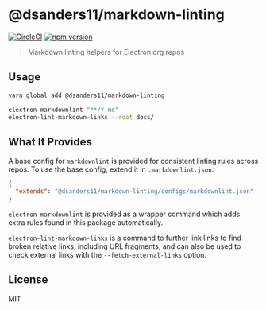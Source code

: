 # @dsanders11/markdown-linting

[![CircleCI](https://dl.circleci.com/status-badge/img/gh/dsanders11/markdown-linting/tree/main.svg?style=shield)](https://dl.circleci.com/status-badge/redirect/gh/dsanders11/markdown-linting/tree/main)
[![npm version](http://img.shields.io/npm/v/@dsanders11/markdown-linting.svg)](https://npmjs.org/package/@dsanders11/markdown-linting)

> Markdown linting helpers for Electron org repos

## Usage

```bash
yarn global add @dsanders11/markdown-linting

electron-markdownlint "**/*.md"
electron-lint-markdown-links --root docs/
```

## What It Provides

A base config for `markdownlint` is provided for consistent linting rules
across repos. To use the base config, extend it in `.markdownlint.json`:

```json
{
  "extends": "@dsanders11/markdown-linting/configs/markdownlint.json"
}
```

`electron-markdownlint` is provided as a wrapper command which adds extra
rules found in this package automatically.

`electron-lint-markdown-links` is a command to further link links to find
broken relative links, including URL fragments, and can also be used to
check external links with the `--fetch-external-links` option.

## License

MIT
